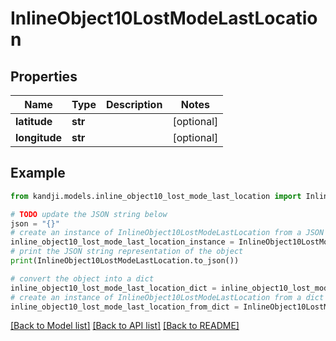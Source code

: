 # InlineObject10LostModeLastLocation


## Properties

Name | Type | Description | Notes
------------ | ------------- | ------------- | -------------
**latitude** | **str** |  | [optional] 
**longitude** | **str** |  | [optional] 

## Example

```python
from kandji.models.inline_object10_lost_mode_last_location import InlineObject10LostModeLastLocation

# TODO update the JSON string below
json = "{}"
# create an instance of InlineObject10LostModeLastLocation from a JSON string
inline_object10_lost_mode_last_location_instance = InlineObject10LostModeLastLocation.from_json(json)
# print the JSON string representation of the object
print(InlineObject10LostModeLastLocation.to_json())

# convert the object into a dict
inline_object10_lost_mode_last_location_dict = inline_object10_lost_mode_last_location_instance.to_dict()
# create an instance of InlineObject10LostModeLastLocation from a dict
inline_object10_lost_mode_last_location_from_dict = InlineObject10LostModeLastLocation.from_dict(inline_object10_lost_mode_last_location_dict)
```
[[Back to Model list]](../README.md#documentation-for-models) [[Back to API list]](../README.md#documentation-for-api-endpoints) [[Back to README]](../README.md)


